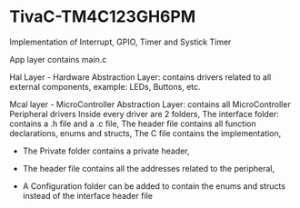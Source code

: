 # TivaC-TM4C123GH6PM

Implementation of Interrupt, GPIO, Timer and Systick Timer

App layer contains main.c

Hal Layer - Hardware Abstraction Layer: contains drivers related to all external components, 
example: LEDs, Buttons, etc.

Mcal layer - MicroController Abstraction Layer: contains all MicroController Peripheral drivers
  Inside every driver are 2 folders, 
    The interface folder: contains a .h file and a .c file,
    The header file contains all function declarations, enums and structs,
    The C file contains the implementation,
    
   - The Private folder contains a private header,
   - The header file contains all the addresses related to the peripheral,
    
- A Configuration folder can be added to contain the enums and structs instead of the interface
  header file
  

  
